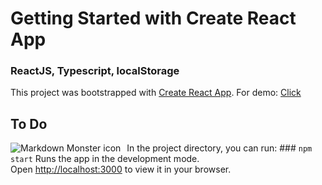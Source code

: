# Getting Started with Create React App

### ReactJS, Typescript, localStorage

This project was bootstrapped with [Create React App](https://github.com/facebook/create-react-app).  For demo: [Click](http://reactwith-ts-todo.vercel.app/)

   ## To Do
     

 <img src="https://i.hizliresim.com/fdhb0ou.png"
     alt="Markdown Monster icon"
     style="float: left; margin-right: 10px;" />
     
In the project directory, you can run: ### `npm start` Runs the app in the development mode.\
Open [http://localhost:3000](http://localhost:3000) to view it in your browser.
